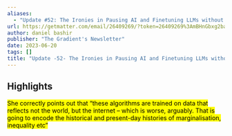 ```yaml
---
aliases:
  - "Update #52: The Ironies in Pausing AI and Finetuning LLMs without Backpropagation"
url: https://getmatter.com/email/26409269/?token=26409269%3AmBHnGbxg2baY3x6OsBXIsKnYWMQ
author: daniel bashir
publisher: "The Gradient's Newsletter"
date: 2023-06-20
tags: []
title: "Update -52- The Ironies in Pausing AI and Finetuning LLMs without Backpropagation"
---
```


## Highlights
<mark>She correctly points out that “these algorithms are trained on data that reflects not the world, but the internet – which is worse, arguably. That is going to encode the historical and present-day histories of marginalisation, inequality etc”</mark>